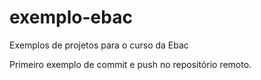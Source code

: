 # exemplo-ebac
Exemplos de projetos para o curso da Ebac

Primeiro exemplo de commit e push no repositório remoto.
